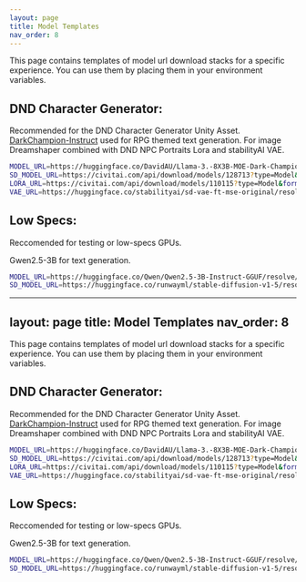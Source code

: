 ```yaml
---
layout: page
title: Model Templates
nav_order: 8
---
```


This page contains templates of model url download stacks for a specific experience. You can use them by placing them in your environment variables.

## DND Character Generator:
Recommended for the DND Character Generator Unity Asset.
[DarkChampion-Instruct](https://huggingface.co/DavidAU/Llama-3.2-8X3B-MOE-Dark-Champion-Instruct-uncensored-abliterated-18.4B-GGUF) used for RPG themed text generation. For image Dreamshaper combined with DND NPC Portraits Lora and stabilityAI VAE.

```bash
MODEL_URL=https://huggingface.co/DavidAU/Llama-3.-8X3B-MOE-Dark-Champion-Instruct-uncensored-abliterated-18.4B-GGUF/resolve/main/L3.2-8X3B-MOE-Dark-Champion-Inst-18.4B-uncen-ablit_D_AU-Q3_k_s.gguf
SD_MODEL_URL=https://civitai.com/api/download/models/128713?type=Model&format=SafeTensor&size=pruned&fp=fp16
LORA_URL=https://civitai.com/api/download/models/110115?type=Model&format=SafeTensor
VAE_URL=https://huggingface.co/stabilityai/sd-vae-ft-mse-original/resolve/main/vae-ft-mse-840000-ema-pruned.safetensors
```

## Low Specs:
Reccomended for testing or low-specs GPUs.

Gwen2.5-3B for text generation. 

```bash
MODEL_URL=https://huggingface.co/Qwen/Qwen2.5-3B-Instruct-GGUF/resolve/main/qwen2.5-3b-instruct-q8_0.gguf
SD_MODEL_URL=https://huggingface.co/runwayml/stable-diffusion-v1-5/resolve/main/v1-5-pruned-emaonly.safetensors
```
---
layout: page
title: Model Templates
nav_order: 8
---

This page contains templates of model url download stacks for a specific experience. You can use them by placing them in your environment variables.

## DND Character Generator:
Recommended for the DND Character Generator Unity Asset.
[DarkChampion-Instruct](https://huggingface.co/DavidAU/Llama-3.2-8X3B-MOE-Dark-Champion-Instruct-uncensored-abliterated-18.4B-GGUF) used for RPG themed text generation. For image Dreamshaper combined with DND NPC Portraits Lora and stabilityAI VAE.

```bash
MODEL_URL=https://huggingface.co/DavidAU/Llama-3.-8X3B-MOE-Dark-Champion-Instruct-uncensored-abliterated-18.4B-GGUF/resolve/main/L3.2-8X3B-MOE-Dark-Champion-Inst-18.4B-uncen-ablit_D_AU-Q3_k_s.gguf
SD_MODEL_URL=https://civitai.com/api/download/models/128713?type=Model&format=SafeTensor&size=pruned&fp=fp16
LORA_URL=https://civitai.com/api/download/models/110115?type=Model&format=SafeTensor
VAE_URL=https://huggingface.co/stabilityai/sd-vae-ft-mse-original/resolve/main/vae-ft-mse-840000-ema-pruned.safetensors
```

## Low Specs:
Reccomended for testing or low-specs GPUs.

Gwen2.5-3B for text generation. 

```bash
MODEL_URL=https://huggingface.co/Qwen/Qwen2.5-3B-Instruct-GGUF/resolve/main/qwen2.5-3b-instruct-q8_0.gguf
SD_MODEL_URL=https://huggingface.co/runwayml/stable-diffusion-v1-5/resolve/main/v1-5-pruned-emaonly.safetensors
```
